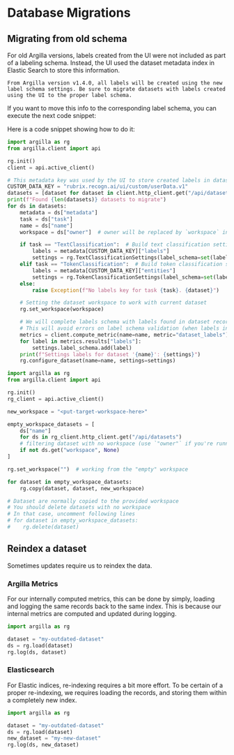 # Database Migrations

## Migrating from old schema

For old Argilla versions, labels created from the UI were not included as part of a labeling schema. Instead, the UI used the dataset metadata index in Elastic Search to store
this information.

```{warning} Warning
From Argilla version v1.4.0, all labels will be created using the new label schema settings. Be sure to migrate datasets with labels created using the UI to the proper label schema.
```

If you want to move this info to the corresponding label schema, you can execute the next code snippet:

Here is a code snippet showing how to do it:

```python
import argilla as rg
from argilla.client import api

rg.init()
client = api.active_client()

# This metadata key was used by the UI to store created labels in datasets
CUSTOM_DATA_KEY = "rubrix.recogn.ai/ui/custom/userData.v1"
datasets = [dataset for dataset in client.http_client.get("/api/datasets") if CUSTOM_DATA_KEY in dataset["metadata"]]
print(f"Found {len(datasets)} datasets to migrate")
for ds in datasets:
    metadata = ds["metadata"]
    task = ds["task"]
    name = ds["name"]
    workspace = ds["owner"]  # owner will be replaced by `workspace` in newer versions

    if task == "TextClassification":  # Build text classification settings
        labels = metadata[CUSTOM_DATA_KEY]["labels"]
        settings = rg.TextClassificationSettings(label_schema=set(labels))
    elif task == "TokenClassification":  # Build token classification settings
        labels = metadata[CUSTOM_DATA_KEY]["entities"]
        settings = rg.TokenClassificationSettings(label_schema=set(labels))
    else:
        raise Exception(f"No labels key for task {task}. {dataset}")

    # Setting the dataset workspace to work with current dataset
    rg.set_workspace(workspace)

    # We will complete labels schema with labels found in dataset records.
    # This will avoid errors on label schema validation (when labels in records are not present in the label schema)
    metrics = client.compute_metric(name=name, metric="dataset_labels")
    for label in metrics.results["labels"]:
        settings.label_schema.add(label)
    print(f"Settings labels for dataset '{name}': {settings}")
    rg.configure_dataset(name=name, settings=settings)
```

```python
import argilla as rg
from argilla.client import api

rg.init()
rg_client = api.active_client()

new_workspace = "<put-target-workspace-here>"

empty_workspace_datasets = [
    ds["name"]
    for ds in rg_client.http_client.get("/api/datasets")
    # filtering dataset with no workspace (use `"owner"` if you're running this code with server versions <=1.3.0)
    if not ds.get("workspace", None)
]

rg.set_workspace("")  # working from the "empty" workspace

for dataset in empty_workspace_datasets:
    rg.copy(dataset, dataset, new_workspace)

# Dataset are normally copied to the provided workspace
# You should delete datasets with no workspace
# In that case, uncomment following lines
# for dataset in empty_workspace_datasets:
#    rg.delete(dataset)
```

## Reindex a dataset

Sometimes updates require us to reindex the data.

### Argilla Metrics

For our internally computed metrics, this can be done by simply, loading and logging the same records back to the same index. This is because our internal metrics are computed and updated during logging.

```python
import argilla as rg

dataset = "my-outdated-dataset"
ds = rg.load(dataset)
rg.log(ds, dataset)
```

### Elasticsearch

For Elastic indices, re-indexing requires a bit more effort. To be certain of a proper re-indexing, we requires loading the records, and storing them within a completely new index.

```python
import argilla as rg

dataset = "my-outdated-dataset"
ds = rg.load(dataset)
new_dataset = "my-new-dataset"
rg.log(ds, new_dataset)
```
